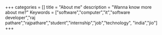 +++
categories = []
title = "About me"
description = "Wanna know more about me?"
Keywords = ["software","computer","it","software developer","raj pathare","rajpathare","student","internship","job","technology", "india","jio"]
+++